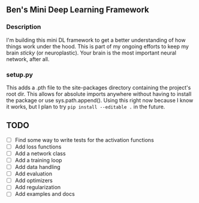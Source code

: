 ## Ben's Mini Deep Learning Framework

### Description
I'm building this mini DL framework to get a better understanding of how things work under the hood. This is part of my ongoing efforts to keep my brain *sticky* (or neuroplastic). Your brain is the most important neural network, after all.

### setup.py
This adds a .pth file to the site-packages directory containing the project's root dir. This allows for absolute imports anywhere without having to install the package or use sys.path.append(). Using this right now because I know it works, but I plan to try `pip install --editable .` in the future.

## TODO
- [ ] Find some way to write tests for the activation functions
- [ ] Add loss functions
- [ ] Add a network class
- [ ] Add a training loop
- [ ] Add data handling
- [ ] Add evaluation
- [ ] Add optimizers
- [ ] Add regularization
- [ ] Add examples and docs